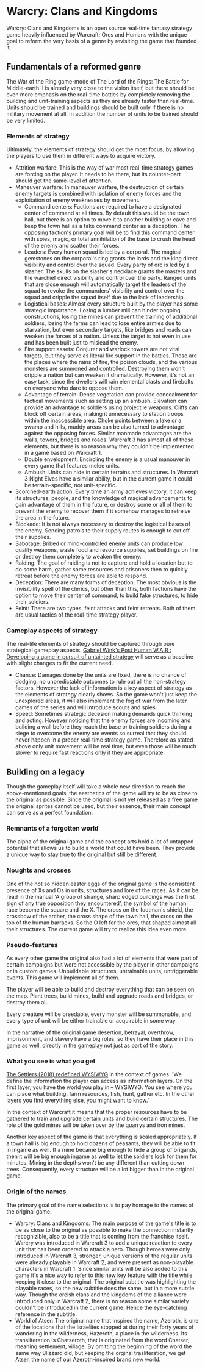 # Warcry: Clans and Kingdoms
Warcry: Clans and Kingdoms is an open source real-time fantasy strategy game heavily influenced by Warcraft: Orcs and Humans with the unique goal to reform the very basis of a genre by revisiting the game that founded it.

## Fundamentals of a reformed genre
The War of the Ring game-mode of The Lord of the Rings: The Battle for Middle-earth II is already very close to the vision itself, but there should be even more emphasis on the real-time battles by completely removing the building and unit-training aspects as they are already faster than real-time. Units should be trained and buildings should be built only if there is no military movement at all. In addition the number of units to be trained should be very limited.

### Elements of strategy
Ultimately, the elements of strategy should get the most focus, by allowing the players to use them in different ways to acquire victory.
* Attrition warfare: This is the way of war most real-time strategy games are forcing on the player. It needs to be there, but its counter-part should get the same-level of attention.
* Maneuver warfare: In maneuver warfare, the destruction of certain enemy targets is combined with isolation of enemy forces and the exploitation of enemy weaknesses by movement.
  * Command centers: Factions are required to have a designated center of command at all times. By default this would be the town hall, but there is an option to move it to another building or cave and keep the town hall as a fake command center as a deception. The opposing faction's primary goal will be to find this command center with spies, magic, or total annihilation of the base to crush the head of the enemy and scatter their forces.
  * Leaders: Every human squad is led by a corporal. The magical gemstones on the corporal's ring grants the lords and the king direct visibility and control over the squad. Every party of orc is led by a slasher. The skulls on the slasher's necklace grants the masters and the warchief direct visibility and control over the party. Ranged units that are close enough will automatically target the leaders of the squad to revoke the commanders' visibility and control over the squad and cripple the squad itself due to the lack of leadership.
  * Logistical bases: Almost every structure built by the player has some strategic importance. Losing a lumber mill can hinder ongoing constructions, losing the mines can prevent the training of additional soldiers, losing the farms can lead to lose entire armies due to starvation, but even secondary targets, like bridges and roads can weaken the forces of a nation. Unless the target is not even in use and has been built just to mislead the enemy.
  * Fire support assets: Conjurer and warlock towers are not vital targets, but they serve as literal fire support in the battles. These are the places where the rains of fire, the poison clouds, and the various monsters are summoned and controlled. Destroying them won't cripple a nation but can weaken it dramatically. However, it's not an easy task, since the dwellers will rain elemental blasts and firebolts on everyone who dare to oppose them. 
  * Advantage of terrain: Dense vegetation can provide concealment for tactical movements such as setting up an ambush. Elevation can provide an advantage to soldiers using projectile weapons. Cliffs can block off certain areas, making it unnecessary to station troops within the inaccessible area. Choke points between a lake or a swamp and hills, muddy areas can be also turned to advantage against the opposing forces. Similar manmade advantages are the walls, towers, bridges and roads. Warcraft 3 has almost all of these elements, but there is no reason why they couldn't be implemented in a game based on Warcraft 1.
  * Double envelopment: Encircling the enemy is a usual manouver in every game that features melee units.
  * Ambush: Units can hide in certain terrains and structures. In Warcraft 3 Night Elves have a similar ability, but in the current game it could be terrain-specific, not unit-specific.
* Scorched-earth action: Every time an army achieves victory, it can keep its structures, people, and the knowledge of magical advancements to gain advantage of them in the future, or destroy some or all of them to prevent the enemy to recover them if it somehow manages to retreive the area in the future.
* Blockade: It is not always necessary to destroy the logistical bases of the enemy. Sending patrols to their supply routes is enough to cut off their supplies.
* Sabotage: Bribed or mind-controlled enemy units can produce low quality weapons, waste food and resource supplies, set buildings on fire or destroy them completely to weaken the enemy.
* Raiding: The goal of raiding is not to capture and hold a location but to do some harm, gather some resources and prisoners then to quickly retreat before the enemy forces are able to respond.
* Deception: There are many forms of deception. The most obvious is the invisibility spell of the clerics, but other than this, both factions have the option to move their center of command, to build fake structures, to hide their soldiers.
* Feint: There are two types, feint attacks and feint retreats. Both of them are usual tactics of the real-time strategy player.

### Gameplay aspects of strategy
The real-life elements of strategy should be captured through pure strategical gameplay aspects. [Gabriel Wink's Post Human W.A.R : Developing a game in pursuit of untainted strategy](https://www.gamasutra.com/blogs/GabrielWink/20171210/311047/Developing_a_game_in_pursuit_of_untainted_strategy.php) will serve as a baseline with slight changes to fit the current need. 

* Chance: Damages done by the units are fixed, there is no chance of dodging, no unpredictable outcomes to rule out all the non-strategy factors. However the lack of information is a key aspect of strategy as the elements of strategy clearly shows. So the game won't just keep the unexplored areas, it will also implement the fog of war from the later games of the series and will introduce scouts and spies. 
* Speed: Sometimes strategic decesion making demands quick thinking and acting. However noticing that the enemy forces are incoming and building a wall before they reach the base or training soldiers during a siege to overcome the enemy are events so surreal that they should never happen in a proper real-time strategy game. Therefore as stated above only unit movement will be real time, but even those will be much slower to require fast reactions only if they are appropriate.

## Building on a legacy
Though the gameplay itself will take a whole new direction to reach the above-mentioned goals, the aesthetics of the game will try to be as close to the original as possible. Since the original is not yet released as a free game the original sprites cannot be used, but their essence, their main concept can serve as a perfect foundation.

### Remnants of a forgotten world
The alpha of the original game and the concept arts hold a lot of untapped potential that allows us to build a world that could have been. They provide a unique way to stay true to the original but still be different.

### Noughts and crosses
One of the not so hidden easter eggs of the original game is the consistent presence of Xs and Os in units, structures and lore of the races. As it can be read in the manual 'A group of strange, sharp edged buildings was the first sign of any true opposition they
encountered', the symbol of the human race become the square and the X. The cross on the footman's shield, the crossbow of the archer, the cross shape of the town hall, the cross on the top of the human barracks. So the O left for the orcs, that shaped almost all their structures. The current game will try to realize this idea even more.

### Pseudo-features
As every other game the original also had a lot of elements that were part of certain campaigns but were not accessible by the player in other campaigns or in custom games. Unbuildable structures, untrainable units, untriggerable events. This game will implement all of them.

The player will be able to build and destroy everything that can be seen on the map. Plant trees, build mines, build and upgrade roads and bridges, or destroy them all. 

Every creature will be breedable, every monster will be summonable, and every type of unit will be either trainable or acquirable in some way.

In the narrative of the original game desertion, betrayal, overthrow, imprisonment, and slavery have a big roles, so they have their place in this game as well, directly in the gameplay not just as part of the story.

### What you see is what you get
[The Settlers (2018) redefined WYSIWYG](https://www.thesettlers-alliance.com/en/dev-wysiwyg/) in the context of games. 'We define the information the player can access as information layers. On the first layer, you have the world you play in – WYSIWYG. You see where you can place what building, farm resources, fish, hunt, gather etc. In the other layers you find everything else, you might want to know.'

In the context of Warcraft it means that the proper resources have to be gathered to train and upgrade certain units and build certain structures. The role of the gold mines will be taken over by the quarrys and iron mines.

Another key aspect of the game is that everything is scaled appropriately. If a town hall is big enough to hold dozens of peasants, they will be able to fit in ingame as well. If a mine became big enough to hide a group of brigands, then it will be big enough ingame as well to let the soldiers look for them for minutes. Mining in the depths won't be any different than cutting down trees. Consequently, every structure will be a lot bigger than in the original game.

### Origin of the names
The primary goal of the name selections is to pay homage to the names of the original game.

* Warcry: Clans and Kingdoms: The main purpose of the game's title is to be as close to the original as possible to make the connection instantly recognizible, also to be a title that is coming from the franchise itself. Warcry was introduced in Warcraft 3 to add a unique reaction to every unit that has been ordered to attack a hero. Though heroes were only introduced in Warcraft 3, stronger, unique versions of the regular units were already playable in Warcraft 2, and were present as non-playable characters in Warcraft 1. Since similar units will be also added to this game it's a nice way to refer to this new key feature with the title while keeping it close to the original. The original subtitle was highlighting the playable races, so the new subtitle does the same, but in a more subtle way. Though the orcish clans and the kingdoms of the alliance were introduced only in Warcraft 2, there is no reason some similar variety couldn't be introduced in the current game. Hence the eye-catching reference in the subtitle.
* World of Atser: The original name that inspired the name, Azeroth, is one of the locations that the Israelites stopped at during their forty years of wandering in the wilderness, Hazeroth, a place in the wilderness. Its transliteration is Chatseroth, that is originated from the word Chatser, meaning settlement, village. By omitting the beginning of the word the same way Blizzard did, but keeping the orginal trasliteration, we get Atser, the name of our Azeroth-inspired brand new world.
